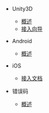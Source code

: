 * Unity3D
    * [概述](/ZH/Unity3D/summary)
    * [接入向导](/ZH/Unity3D/insert)

* Android
    * [概述](/ZH/Android/summary)
    
* iOS
    * [接入文档](/ZH/iOS/summary)
    
* 错误码
    * [概述](/ZH/errorcode)
